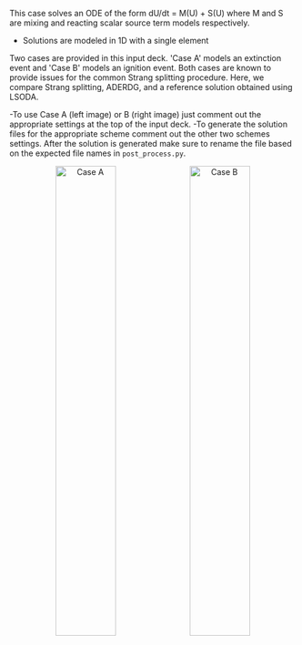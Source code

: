 This case solves an ODE of the form dU/dt = M(U) + S(U) where M and S are mixing and reacting scalar source term models respectively. 
  - Solutions are modeled in 1D with a single element

Two cases are provided in this input deck. 'Case A' models an extinction event and 'Case B' models an ignition event. Both cases are known to provide issues for the common Strang splitting procedure. Here, we compare Strang splitting, ADERDG, and a reference solution obtained using LSODA. 

-To use Case A (left image) or B (right image) just comment out the appropriate settings at the top of the input deck.
-To generate the solution files for the appropriate scheme comment out the other two schemes settings. After the solution is generated make sure to rename the file based on the expected file names in `post_process.py`.


<p align="center">
  <img alt="Case A" src="https://user-images.githubusercontent.com/55554103/127208044-03b1c8a6-48df-4757-b478-a0269805075e.png" width="46%"></a>
  <img alt="Case B" src="https://user-images.githubusercontent.com/55554103/127208100-c7874a1a-e000-402d-b1aa-30fc1df71537.png" width="46%"></a>
</p>
